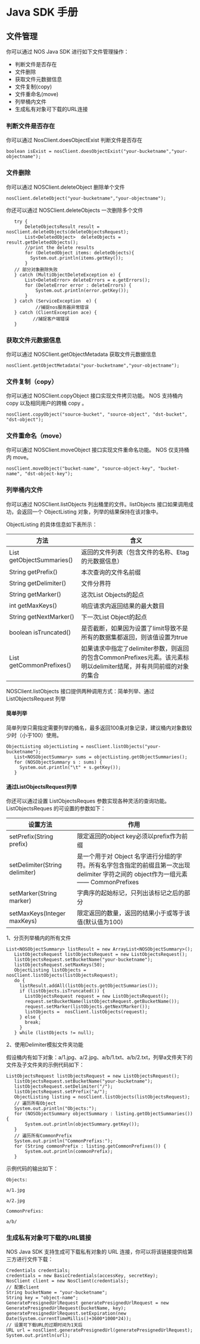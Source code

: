# Java SDK 手册


## 文件管理

你可以通过 NOS Java SDK 进行如下文件管理操作：

* 判断文件是否存在
* 文件删除
* 获取文件元数据信息
* 文件复制(copy)
* 文件重命名(move)
* 列举桶内文件
* 生成私有对象可下载的URL连接

### 判断文件是否存在
你可以通过 NosClient.doesObjectExist 判断文件是否存在

    boolean isExist = nosClient.doesObjectExist("your-bucketname","your-objectname");

### 文件删除
你可以通过 NOSClient.deleteObject 删除单个文件
    
    nosClient.deleteObject("your-bucketname","your-objectname");

你还可以通过 NOSClient.deleteObjects 一次删除多个文件
    
       try {
           DeleteObjectsResult result = nosClient.deleteObjects(deleteObjectsRequest);
           List<DeletedObject>  deleteObjects = result.getDeletedObjects();
           //print the delete results
           for (DeletedObject items: deleteObjects){
             System.out.println(items.getKey());
           }
       // 部分对象删除失败
       } catch (MultiObjectDeleteException e) { 
           List<DeleteError> deleteErrors = e.getErrors();
           for (DeleteError error : deleteErrors) {
               System.out.println(error.getKey());
           }
       } catch (ServiceException  e) {
               //捕捉nos服务器异常错误
       } catch (ClientException ace) {
              //捕捉客户端错误
       }

### 获取文件元数据信息
你可以通过 NOSClient.getObjectMetadata 获取文件元数据信息

    nosClient.getObjectMetadata("your-bucketname","your-objectname");

### 文件复制（copy）
你可以通过 NOSClient.copyObject 接口实现文件拷贝功能。 NOS 支持桶内 copy 以及相同用户的跨桶 copy 。

    nosClient.copyObject("source-bucket", "source-object", "dst-bucket", "dst-object");

### 文件重命名（move）
你可以通过 NOSClient.moveObject 接口实现文件重命名功能。 NOS 仅支持桶内 move。
    
    nosClient.moveObject("bucket-name", "source-object-key", "bucket-name", "dst-object-key");

### 列举桶内文件
你可以通过 NOSClient.listObjects 列出桶里的文件。listObjects 接口如果调用成功，会返回一个 ObjectListing 对象，列举的结果保持在该对象中。

ObjectListing 的具体信息如下表所示：

|**方法**|	     **含义**       |
|--------|----------------------|
|List<NOSObjectSummary> getObjectSummaries()|	返回的文件列表（包含文件的名称、Etag的元数据信息）|
|String getPrefix()|	本次查询的文件名前缀|
|String getDelimiter()|	文件分界符|
|String getMarker()	|这次List Objects的起点|
|int getMaxKeys()|	响应请求内返回结果的最大数目|
|String getNextMarker()	|下一次List Object的起点|
|boolean isTruncated()|	是否截断，如果因为设置了limit导致不是所有的数据集都返回，则该值设置为true|
|List<String> getCommonPrefixes()|如果请求中指定了delimiter参数，则返回的包含CommonPrefixes元素。该元素标明以delimiter结尾，并有共同前缀的对象的集合|

NOSClient.listObjects 接口提供两种调用方式：简单列举、通过 ListObjectsRequest 列举

#### 简单列举

简单列举只需指定需要列举的桶名，最多返回100条对象记录，建议桶内对象数较少时（小于100）使用。   

    ObjectListing objectListing = nosClient.listObjects("your-bucketname");
       List<NOSObjectSummary> sums = objectListing.getObjectSummaries();
       for (NOSObjectSummary s : sums) {
         System.out.println("\t" + s.getKey());
       }

#### 通过ListObjectsRequest列举

你还可以通过设置 ListObjectsReques 参数实现各种灵活的查询功能。ListObjectsReques 的可设置的参数如下：

|**设置方法**|          **作用**             |
|------------|-------------------------------|
|setPrefix(String prefix)|	限定返回的object key必须以prefix作为前缀|
|setDelimiter(String delimiter)|	是一个用于对 Object 名字进行分组的字符。所有名字包含指定的前缀且第一次出现 delimiter 字符之间的 object作为一组元素—— CommonPrefixes|
|setMarker(String marker)|	字典序的起始标记，只列出该标记之后的部分|
|setMaxKeys(Integer maxKeys)|	限定返回的数量，返回的结果小于或等于该值(默认值为100)|

1、分页列举桶内的所有文件

   

    List<NOSObjectSummary> listResult = new ArrayList<NOSObjectSummary>();
       ListObjectsRequest listObjectsRequest = new ListObjectsRequest();
       listObjectsRequest.setBucketName("your-bucketname");
       listObjectsRequest.setMaxKeys(50);
       ObjectListing listObjects = nosClient.listObjects(listObjectsRequest);
       do {
         listResult.addAll(listObjects.getObjectSummaries());
         if (listObjects.isTruncated()) {
           ListObjectsRequest request = new ListObjectsRequest();
           request.setBucketName(listObjectsRequest.getBucketName());
           request.setMarker(listObjects.getNextMarker());
           listObjects =  nosClient.listObjects(request);
         } else {
           break;
         }
       } while (listObjects != null);

2、使用Delimiter模拟文件夹功能

假设桶内有如下对象：a/1.jpg、a/2.jpg、a/b/1.txt、a/b/2.txt，列举a文件夹下的文件及子文件夹的示例代码如下：

   

    ListObjectsRequest listObjectsRequest = new ListObjectsRequest();
       listObjectsRequest.setBucketName("your-bucketname");
       listObjectsRequest.setDelimiter("/");
       listObjectsRequest.setPrefix("a/");
       ObjectListing listing = nosClient.listObjects(listObjectsRequest);
       // 遍历所有Object
       System.out.println("Objects:");
       for (NOSObjectSummary objectSummary : listing.getObjectSummaries()) {
           System.out.println(objectSummary.getKey());
       }
       // 遍历所有CommonPrefix
       System.out.println("CommonPrefixs:");
       for (String commonPrefix : listing.getCommonPrefixes()) {
           System.out.println(commonPrefix);
       }

示例代码的输出如下：

	Objects:

	a/1.jpg

	a/2.jpg

	CommonPrefixs:

	a/b/

### 生成私有对象可下载的URL链接
NOS Java SDK 支持生成可下载私有对象的 URL 连接，你可以将该链接提供给第三方进行文件下载：

    Credentials credentials;
    credentials = new BasicCredentials(accessKey, secretKey);
    NosClient client = new NosClient(credentials);
    // 配置client
    String bucketName = "your-bucketname";
    String key = "object-name";
    GeneratePresignedUrlRequest generatePresignedUrlRequest = new GeneratePresignedUrlRequest(bucketName, key);
    generatePresignedUrlRequest.setExpiration(new Date(System.currentTimeMillis()+3600*1000*24));
    // 设置可下载URL的过期时间为1天后
    URL url = nosClient.generatePresignedUrl(generatePresignedUrlRequest);
    System.out.println(url);